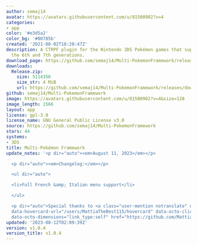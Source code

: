 ```yaml
---
author: semaj14
avatar: https://avatars.githubusercontent.com/u/81500902?v=4
categories:
- app
color: '#e3d5a2'
color_bg: '#80785b'
created: '2021-08-02T18:20:47Z'
description: A CTRPF plugin for the Nintendo 3DS Pokémon games that supports both
  the 6th and 7th generations.
download_page: https://github.com/semaj14/Multi-PokemonFramework/releases
downloads:
  Release.zip:
    size: 5114356
    size_str: 4 MiB
    url: https://github.com/semaj14/Multi-PokemonFramework/releases/download/v1.0.4/Release.zip
github: semaj14/Multi-PokemonFramework
image: https://avatars.githubusercontent.com/u/81500902?v=4&size=128
image_length: 1566
layout: app
license: gpl-3.0
license_name: GNU General Public License v3.0
source: https://github.com/semaj14/Multi-PokemonFramework
stars: 44
systems:
- 3DS
title: Multi-Pokémon Framework
update_notes: '<p dir="auto"><em>August 11, 2023</em></p>

  <p dir="auto"><em>Changelog:</em></p>

  <ul dir="auto">

  <li>Full French &amp; Italian menu support</li>

  </ul>

  <p dir="auto">Special thanks to <a class="user-mention notranslate" data-hovercard-type="user"
  data-hovercard-url="/users/MattiaTheBest115/hovercard" data-octo-click="hovercard-link-click"
  data-octo-dimensions="link_type:self" href="https://github.com/MattiaTheBest115">@MattiaTheBest115</a></p>'
updated: '2023-08-12T02:09:39Z'
version: v1.0.4
version_title: v1.0.4
---
```

